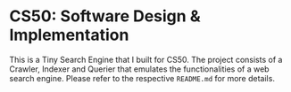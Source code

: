 # CS50: Software Design & Implementation 

This is a Tiny Search Engine that I built for CS50. The project consists of a Crawler, Indexer and Querier that emulates the functionalities of a web search engine. Please refer to the respective `README.md` for more details. 

